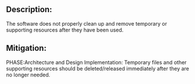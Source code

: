 ## Description:

The software does not properly clean up and remove temporary or supporting resources after they have been used.



## Mitigation:


PHASE:Architecture and Design Implementation:
Temporary files and other supporting resources should be deleted/released immediately after they are no longer needed.

